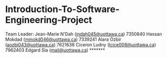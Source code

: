 ﻿# Introduction-To-Software-Engineering-Project

Team Leader: Jean-Marie N'Dah    (jndah045@uottawa.ca) 7350840 
                        Hassan Mokdad   (mmokd046@uottawa.ca) 7339241
                       Alara Özbir    (aozbi043@uottawa.ca) 7621638
                        Ciceron Ludny (lcice008@uottawa.ca) 7962403
                        Edgard Sia (mail@uottawa.ca) *******
